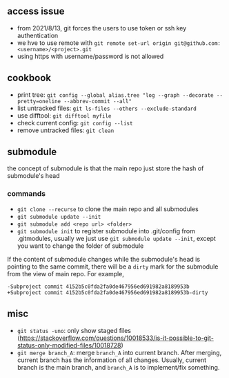## access issue
* from 2021/8/13, git forces the users to use token or ssh key authentication
* we hve to use remote with `git remote set-url origin git@github.com:<username>/<project>.git`
* using https with username/password is not allowed

## cookbook
* print tree: `git config --global alias.tree "log --graph --decorate --pretty=oneline --abbrev-commit --all"`
* list untracked files: `git ls-files --others --exclude-standard`
* use difftool: `git difftool myfile`
* check current config: `git config --list`
* remove untracked files: `git clean`

## submodule
the concept of submodule is that the main repo just store the hash of submodule's head

### commands
* `git clone --recurse` to clone the main repo and all submodules
* `git submodule update --init`
* `git submodule add <repo url> <folder>`
* `git submodule init` to register submodule into .git/config from .gitmodules, usually we just use `git submodule update --init`, except you want to change the folder of submodule

If the content of submodule changes while the submodule's head is pointing to the same commit, there will be a `dirty` mark for the submodule from the view of main repo. For example,

    -Subproject commit 4152b5c0fda2fa0de467956ed691982a8189953b
    +Subproject commit 4152b5c0fda2fa0de467956ed691982a8189953b-dirty

## misc
* `git status -uno`: only show staged files (https://stackoverflow.com/questions/10018533/is-it-possible-to-git-status-only-modified-files/10018728)
* `git merge branch_A`: merge `branch_A` into current branch. After merging, current branch has the information of all changes. Usually, current branch is the main branch, and `branch_A` is to implement/fix something.
